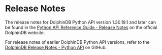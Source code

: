 # Release Notes

The release notes for DolphinDB Python API version 1.30.19.1 and later can be found in the [Python API Reference Guide - Release Notes](https://docs.dolphindb.com/en/pydoc/release_notes_landingpage.html) on the official DolphinDB website.

For release notes of earlier DolphinDB Python API versions, refer to the [DolphinDB Release Notes - Python API](https://github.com/dolphindb/release/blob/master/1.30/README.md#python) on GitHub.
